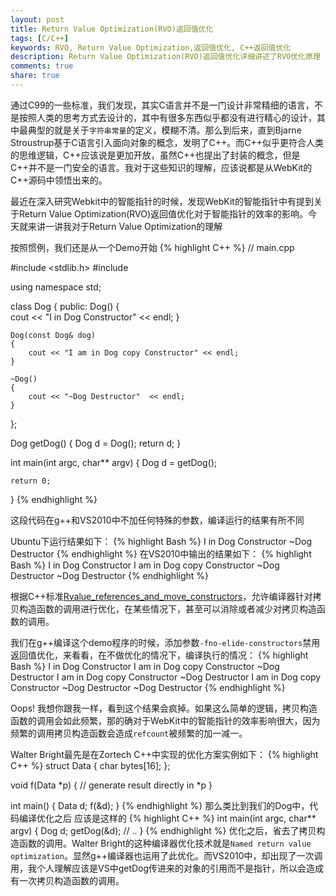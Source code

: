 ```yaml
---
layout: post
title: Return Value Optimization(RVO)返回值优化
tags: [C/C++]
keywords: RVO, Return Value Optimization,返回值优化, C++返回值优化
description: Return Value Optimization(RVO)返回值优化详细讲述了RVO优化原理
comments: true
share: true
---
```


通过C99的一些标准，我们发现，其实C语言并不是一门设计非常精细的语言，不是按照人类的思考方式去设计的，其中有很多东西似乎都没有进行精心的设计，其中最典型的就是关于`字符串常量`的定义，模糊不清。那么到后来，直到Bjarne Stroustrup基于C语言引入面向对象的概念，发明了C++。而C++似乎更符合人类的思维逻辑，C++应该说是更加开放，虽然C++也提出了封装的概念，但是C++并不是一门安全的语言。我对于这些知识的理解，应该说都是从WebKit的C++源码中领悟出来的。


最近在深入研究Webkit中的智能指针的时候，发现WebKit的智能指针中有提到关于Return Value Optimization(RVO)返回值优化对于智能指针的效率的影响。今天就来讲一讲我对于Return Value Optimization的理解

按照惯例，我们还是从一个Demo开始
{% highlight C++ %}
// main.cpp

#include <stdlib.h>
#include <iostream>

using namespace std;

class Dog {
public:
    Dog()
    {   
        cout << "I in Dog Constructor" << endl; 
    }   

    Dog(const Dog& dog)
    {   
        cout << "I am in Dog copy Constructor" << endl; 
    }   

    ~Dog()
    {   
        cout << "~Dog Destructor"  << endl; 
    }   
};

Dog getDog() {
    Dog d = Dog();
    return d;
}

int main(int argc, char** argv)
{
    Dog d = getDog();
    
    return 0;
}
{% endhighlight %}

这段代码在g++和VS2010中不加任何特殊的参数，编译运行的结果有所不同

Ubuntu下运行结果如下：
{% highlight Bash %}
I in Dog Constructor
~Dog Destructor
{% endhighlight %}
在VS2010中输出的结果如下：
{% highlight Bash %}
I in Dog Constructor
I am in Dog copy Constructor
~Dog Destructor
~Dog Destructor
{% endhighlight %}

根据C++标准[Rvalue_references_and_move_constructors](http://en.wikipedia.org/wiki/C%2B%2B11#Rvalue_references_and_move_constructors)，允许编译器针对拷贝构造函数的调用进行优化，在某些情况下，甚至可以消除或者减少对拷贝构造函数的调用。

我们在g++编译这个demo程序的时候，添加参数`-fno-elide-constructors`禁用返回值优化，来看看，在不做优化的情况下，编译执行的情况：
{% highlight Bash %}
I in Dog Constructor
I am in Dog copy Constructor
~Dog Destructor
I am in Dog copy Constructor
~Dog Destructor
I am in Dog copy Constructor
~Dog Destructor
~Dog Destructor
{% endhighlight %}

Oops! 我想你跟我一样，看到这个结果会疯掉。如果这么简单的逻辑，拷贝构造函数的调用会如此频繁，那的确对于WebKit中的智能指针的效率影响很大，因为频繁的调用拷贝构造函数会造成`refcount`被频繁的加一减一。

Walter Bright最先是在Zortech C++中实现的优化方案实例如下：
{% highlight C++ %}
struct Data { 
  char bytes[16]; 
};
 
void f(Data *p) {
  // generate result directly in *p
}
 
int main() {
  Data d;
  f(&d);
}
{% endhighlight %}
那么类比到我们的Dog中，代码编译优化之后
应该是这样的
{% highlight C++ %}
int main(int argc, char** argv)
{
	Dog d;
	getDog(&d);
	// ..
}
{% endhighlight %}
优化之后，省去了拷贝构造函数的调用。Walter Bright的这种编译器优化技术就是`Named return value optimization`。显然g++编译器也运用了此优化。而VS2010中，却出现了一次调用，我个人理解应该是VS中getDog传进来的对象的引用而不是指针，所以会造成有一次拷贝构造函数的调用。